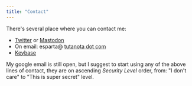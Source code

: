 ```yaml
---
title: "Contact"
---
```


There's several place where you can contact me:

- [Twitter](https://twitter.com/esparta) or
  [Mastodon](http://ruby.social/@esparta)
- On email: esparta@ [tutanota dot com](https://tutanota.com)
- [Keybase](http://keybase.io/esparta)

My google email is still open, but I suggest to start using any of the above
lines of contact, they are on ascending  _Security Level_ order,
from: "I don't care" to "This is super secret" level.
